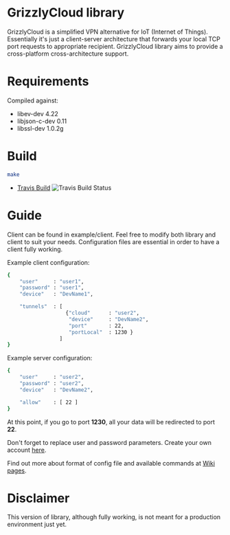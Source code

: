 
# GrizzlyCloud library

GrizzlyCloud is a simplified VPN alternative for IoT (Internet of Things). Essentially it's just a client-server architecture that forwards your local TCP port requests to appropriate recipient. GrizzlyCloud library aims to provide a cross-platform cross-architecture support.

# Requirements

Compiled against:
- libev-dev 4.22
- libjson-c-dev 0.11
- libssl-dev 1.0.2g

# Build

```sh
make
```

- [Travis Build](https://travis-ci.org/GrizzlyCloud/grizzlycloudlib) ![Travis Build Status](https://travis-ci.org/GrizzlyCloud/grizzlycloudlib.svg?branch=master)

# Guide

Client can be found in example/client. Feel free to modify both library and client to suit your needs. Configuration files are essential in order to have a client fully working.

Example client configuration:
```sh
{
    "user"     : "user1",
    "password" : "user1",
    "device"   : "DevName1",

    "tunnels"  : [
                   {"cloud"      : "user2",
                    "device"     : "DevName2",
                    "port"       : 22,
                    "portLocal"  : 1230 }
                 ]
}
```

Example server configuration:
```sh
{
    "user"     : "user2",
    "password" : "user2",
    "device"   : "DevName2",

    "allow"    : [ 22 ]
}
```

At this point, if you go to port **1230**, all your data will be redirected to port **22**.

Don't forget to replace user and password parameters. Create your own account [here](https://grizzlycloud.com/signup.php).

Find out more about format of config file and available commands at [Wiki pages](https://grizzlycloud.com/wiki/doku.php?id=commands).

# Disclaimer

This version of library, although fully working, is not meant for a production environment just yet.
